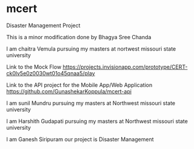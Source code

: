 # mcert
Disaster Management Project

This is a minor modification done by Bhagya Sree Chanda

I am chaitra Vemula pursuing my masters at nortwest missouri state university

Link to the Mock Flow https://projects.invisionapp.com/prototype/CERT-ck0lv5e0z0030wt01o45qnaa5/play

Link to the API project for the Mobile App/Web Application https://github.com/GunashekarKoppula/mcert-api

I am sunil Mundru pursuing my masters at Northwest missouri state university

I am Harshith Gudapati pursuing my masters at Northwest missouri state university

I am Ganesh Siripuram our project is Disaster Management